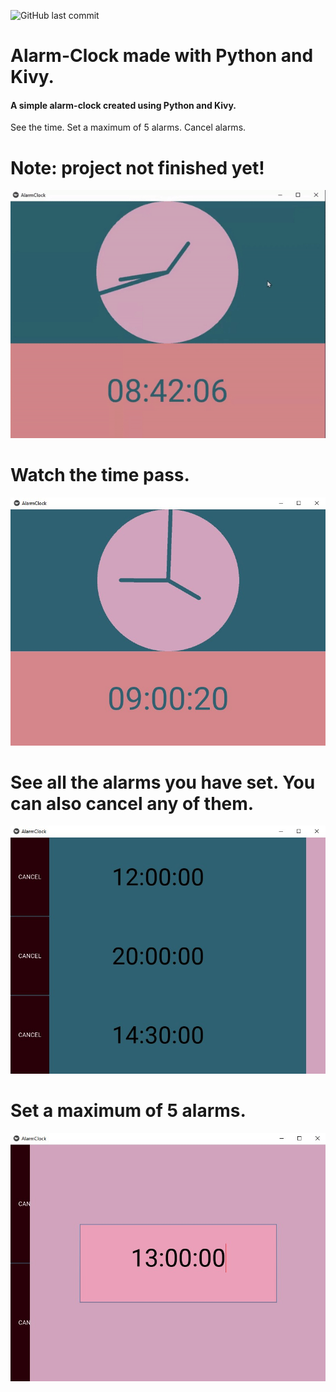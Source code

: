 ![GitHub last commit](https://img.shields.io/github/last-commit/v0di/alarm-clock)
# Alarm-Clock made with Python and Kivy.
<h4>A simple alarm-clock created using Python and Kivy.</h4>
See the time. Set a maximum of 5 alarms. Cancel alarms.

# Note: project not finished yet!
<div></div>
<img src="examples/example_gif.gif">

# Watch the time pass.
<img src="examples/example_clock.jpg">

# See all the alarms you have set. You can also cancel any of them.
<img src="examples/example_alarms.jpg">

# Set a maximum of 5 alarms.
<img src="examples/example_set_alarm.jpg">

